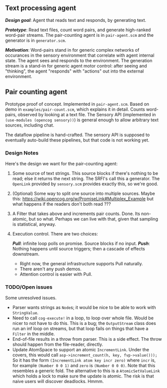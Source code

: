 Text processing agent
---------------------
***Design goal***: Agent that reads text and responds, by generating text.

***Prototype***: Read text files, count word pairs, and generate
high-ranked word-pair streams. The pair-counting agent is in
`pair-agent.scm` and the generator is in `generator.scm`.

***Motivation***: Word-pairs stand in for generic complex networks of
occurances in the sensory environment that correlate with agent internal
state. The agent sees and responds to the environment. The generation
stream is a stand-in for generic agent motor control: after seeing and
"thinking", the agent "responds" with "actions" out into the external
environment.

## Pair counting agent
Prototype proof of concept. Implemented in `pair-agent.scm`.
Based on demo in `examples/pair-count.scm`, which explains it in detail.
Counts word-pairs, observed by looking at a text file. The Sensory API
(implemented in `(use-modules (opencog sensory))`) is general enough to
allow arbitrary text sources, including chat.

The dataflow pipeline is hand-crafted. The sensory API is supposed to
eventually auto-build these pipelines, but that code is not working yet.

### Design Notes
Here's the design we want for the pair-counting agent:

1) Some source of text strings. This source blocks if there's
   nothing to be read; else it returns the next string. The SRFI's
   call this a generator. The `OpenLink` provided by `sensory.scm`
   provides exactly this, so we're good.
2) (Optional) Some way to split one source into multiple sources.
   Maybe this:
   https://wiki.opencog.org/w/PromiseLink#Multiplex_Example
    but what happens if the readers don't both read ???
3) A Filter that takes above and increments pair counts.
   Done. Its non-atomic, but so what. Perhaps we can live with
   that, given that sampling is statistical, anyway.
4) Execution control. There are two choices:

   ***Pull***: infinite loop polls on promise. Source blocks if
         no input.
   ***Push***: Nothing happens until source triggers; then a cascade
         of effects downstream.
   - Right now, the general infrastructure supports Pull naturally.
   - There aren't any push demos.
   - Attention control is easier with Pull.

### TODO/Open issues
Some unresolved issues.
* Parser wants strings as `Node`s; it would be nice to be able to work
  with `StringValue`.
* Need to call `cog-execute!` in a loop, to loop over whole file. Would
  be nicer to not have to do this. This is a bug; the `OutputStream`
  class does run an inf loop on streams, but that loop fails on things
  that have a `Filter` in the middle.
* End-of-file results in a throw from parser. This is a side effect.
  The throw should happen from the file-reader, directly.
* Update AtomSpace to support an atomic `IncrementLink`. Under the
  covers, this would call `asp->increment_count(h, key, fvp->value()));`
  So it has the form `(IncrementLink atom key incr zero)` where `incr`
  is, for example `(Number 0 0 1)` and `zero` is `(Number 0 0 0)`. Note
  that this resembles a generic fold. The alternative to this is a
  `AtomicSetValueLink` which holds a lock to make sure the update is
  atomic. The risk is that naive users will discover deadlocks. Hmmm.
